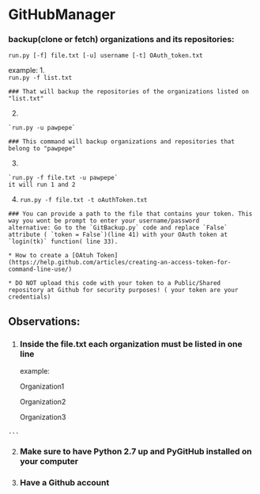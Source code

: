 # GitHubManager

### backup(clone or fetch) organizations and its repositories:

`run.py [-f] file.txt [-u] username [-t] OAuth_token.txt` 

example: 
  1.  
    `run.py -f list.txt` 

    ### That will backup the repositories of the organizations listed on "list.txt"
  2. 
    `run.py -u pawpepe` 

    ### This command will backup organizations and repositories that belong to "pawpepe" 

  3.
    `run.py -f file.txt -u pawpepe` 
    it will run 1 and 2 
    
  4. `run.py -f file.txt -t oAuthToken.txt`
  
    ### You can provide a path to the file that contains your token. This way you wont be prompt to enter your username/password
    alternative: Go to the `GitBackup.py` code and replace `False` attribute ( `token = False`)(line 41) with your OAuth token at `login(tk)` function( line 33). 

    * How to create a [OAtuh Token](https://help.github.com/articles/creating-an-access-token-for-command-line-use/)

    * DO NOT upload this code with your token to a Public/Shared repository at Github for security purposes! ( your token are your credentials)
    
    
    
    
## Observations:
  1. ### Inside the file.txt each organization must be listed in one line 
     example:
  
     Organization1 
  
     Organization2 
  
     Organization3 
  
    ...

  2. ### Make sure to have Python 2.7 up and PyGitHub installed on your computer 
  
  3. ### Have a Github account 
  
  
  
